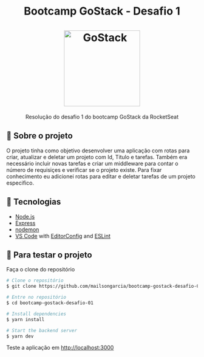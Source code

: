 <h1 align="center">
    <strong>Bootcamp GoStack - Desafio 1</strong>
    <br />
    <br />
    <img alt="GoStack" src="https://rocketseat-cdn.s3-sa-east-1.amazonaws.com/bootcamp-header.png" width="200px" />
</h1>

<p align="center">
  Resolução do desafio 1 do bootcamp GoStack da RocketSeat
</p>

## :rocket:  Sobre o projeto

O projeto tinha como objetivo desenvolver uma aplicação com rotas para criar, atualizar e deletar um projeto com Id, Titulo e tarefas. Também era necessário incluir novas tarefas e criar um middleware para contar o número de requisiçes e verificar se o projeto existe. Para fixar conhecimento eu adicionei rotas para editar e deletar tarefas de um projeto especifico.

## :rocket: Tecnologias


-  [Node.js][nodejs]
-  [Express](https://expressjs.com/)
-  [nodemon](https://github.com/remy/nodemon)
-  [VS Code][vc] with [EditorConfig][vceditconfig] and [ESLint][vceslint]

## :rocket:  Para testar o projeto

Faça o clone do repositório
```bash
# Clone o repositório
$ git clone https://github.com/mailsongarcia/bootcamp-gostack-desafio-01-

# Entre no repositório
$ cd bootcamp-gostack-desafio-01

# Install dependencies
$ yarn install

# Start the backend server
$ yarn dev

```

Teste a aplicação em [http://localhost:3000](http://localhost:3000)


[nodejs]: https://nodejs.org/
[yarn]: https://yarnpkg.com/
[vc]: https://code.visualstudio.com/
[vceditconfig]: https://marketplace.visualstudio.com/items?itemName=EditorConfig.EditorConfig
[vceslint]: https://marketplace.visualstudio.com/items?itemName=dbaeumer.vscode-eslint
